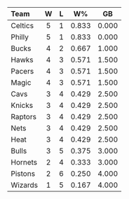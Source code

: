 | Team                             |  W  |  L  |  W%   |  GB   |
|:---------------------------------|:---:|:---:|:-----:|:-----:|
| [](/r/bostonceltics) Celtics     |  5  |  1  | 0.833 | 0.000 |
| [](/r/sixers) Philly             |  5  |  1  | 0.833 | 0.000 |
| [](/r/mkebucks) Bucks            |  4  |  2  | 0.667 | 1.000 |
| [](/r/atlantahawks) Hawks        |  4  |  3  | 0.571 | 1.500 |
| [](/r/pacers) Pacers             |  4  |  3  | 0.571 | 1.500 |
| [](/r/orlandomagic) Magic        |  4  |  3  | 0.571 | 1.500 |
| [](/r/clevelandcavs) Cavs        |  3  |  4  | 0.429 | 2.500 |
| [](/r/nyknicks) Knicks           |  3  |  4  | 0.429 | 2.500 |
| [](/r/torontoraptors) Raptors    |  3  |  4  | 0.429 | 2.500 |
| [](/r/gonets) Nets               |  3  |  4  | 0.429 | 2.500 |
| [](/r/heat) Heat                 |  3  |  4  | 0.429 | 2.500 |
| [](/r/chicagobulls) Bulls        |  3  |  5  | 0.375 | 3.000 |
| [](/r/charlottehornets) Hornets  |  2  |  4  | 0.333 | 3.000 |
| [](/r/detroitpistons) Pistons    |  2  |  6  | 0.250 | 4.000 |
| [](/r/washingtonwizards) Wizards |  1  |  5  | 0.167 | 4.000 |